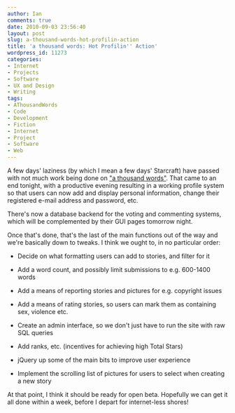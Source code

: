 ```yaml
---
author: Ian
comments: true
date: 2010-09-03 23:56:40
layout: post
slug: a-thousand-words-hot-profilin-action
title: 'a thousand words: Hot Profilin'' Action'
wordpress_id: 11273
categories:
- Internet
- Projects
- Software
- UX and Design
- Writing
tags:
- AThousandWords
- Code
- Development
- Fiction
- Internet
- Project
- Software
- Web
---
```


A few days' laziness (by which I mean a few days' Starcraft) have passed with not much work being done on ["a thousand words"](http://athousandwords.org.uk).  That came to an end tonight, with a productive evening resulting in a working profile system so that users can now add and display personal information, change their registered e-mail address and password, etc.

There's now a database backend for the voting and commenting systems, which will be complemented by their GUI pages tomorrow night.

Once that's done, that's the last of the main functions out of the way and we're basically down to tweaks.  I think we ought to, in no particular order:

	
  * Decide on what formatting users can add to stories, and filter for it

	
  * Add a word count, and possibly limit submissions to e.g. 600-1400 words

	
  * Add a means of reporting stories and pictures for e.g. copyright issues

	
  * Add a means of rating stories, so users can mark them as containing sex, violence etc.

	
  * Create an admin interface, so we don't just have to run the site with raw SQL queries

	
  * Add ranks, etc. (incentives for achieving high Total Stars)

	
  * jQuery up some of the main bits to improve user experience

	
  * Implement the scrolling list of pictures for users to select when creating a new story

At that point, I think it should be ready for open beta.  Hopefully we can get it all done within a week, before I depart for internet-less shores!
